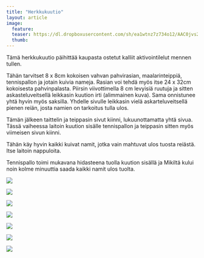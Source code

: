 ```yaml
---
title: "Herkkukuutio"
layout: article
image:
  feature:
  teaser: https://dl.dropboxusercontent.com/sh/ea1wtnz7z734o12/AAC0jvs23ni3Lb5lKU6fQ-xBa/aktivointi/herkkukuutio/DSC37126-245px.jpg
  thumb:
---
```


Tämä herkkukuutio päihittää kaupasta ostetut kalliit aktivointilelut mennen tullen.

Tähän tarvitset 8 x 8cm kokoisen vahvan pahvirasian, maalarinteippiä, tennispallon ja jotain kuivia nameja. Rasian voi tehdä myös itse 24 x 32cm kokoisesta pahvinpalasta. Piirsin viivottimella 8 cm levyisiä ruutuja ja sitten askasteluveitsellä leikkasin kuution irti (alimmainen kuva). Sama onnistunee yhtä hyvin myös saksilla. Yhdelle sivulle leikkasin vielä askarteluveitsellä pienen reiän, josta namien on tarkoitus tulla ulos.

Tämän jälkeen taittelin ja teippasin sivut kiinni, lukuunottamatta yhtä sivua. Tässä vaiheessa laitoin kuution sisälle tennispallon ja teippasin sitten myös viimeisen sivun kiinni.

Tähän käy hyvin kaikki kuivat namit, jotka vain mahtuvat ulos tuosta reiästä. Itse laitoin nappuloita.

Tennispallo toimi mukavana hidasteena tuolla kuution sisällä ja Mikiltä kului noin kolme minuuttia saada kaikki namit ulos tuolta.

[![](https://dl.dropboxusercontent.com/sh/ea1wtnz7z734o12/AADusJdIf5NZcG4hN__2JzX8a/aktivointi/herkkukuutio/DSC37048-800px.jpg)](https://dl.dropboxusercontent.com/sh/ea1wtnz7z734o12/AADdo78Bcuiqe0BzM94_FFDTa/aktivointi/herkkukuutio/DSC37048.jpg)

[![](https://dl.dropboxusercontent.com/sh/ea1wtnz7z734o12/AAC0KUFoB-xj3wnHtEipkdmGa/aktivointi/herkkukuutio/DSC37210-800px.jpg)](https://dl.dropboxusercontent.com/sh/ea1wtnz7z734o12/AABMikgeWXFGIzcgnK7jYua-a/aktivointi/herkkukuutio/DSC37210.jpg)

[![](https://dl.dropboxusercontent.com/sh/ea1wtnz7z734o12/AACEcd_Tvt3wU0qJUTp1n5NXa/aktivointi/herkkukuutio/DSC37226-800px.jpg)](https://dl.dropboxusercontent.com/sh/ea1wtnz7z734o12/AADQ_HP5A4Pup0_sY_dnqnTPa/aktivointi/herkkukuutio/DSC37226.jpg)

[![](https://dl.dropboxusercontent.com/sh/ea1wtnz7z734o12/AACCteUSv6vJ74kD3REWRXyoa/aktivointi/herkkukuutio/DSC37208-800px.jpg)](https://dl.dropboxusercontent.com/sh/ea1wtnz7z734o12/AADJNcvwDDrxNn0K3LeTBsKLa/aktivointi/herkkukuutio/DSC37208.jpg)

[![](https://dl.dropboxusercontent.com/sh/ea1wtnz7z734o12/AADxEEoNjOkGMkjvIJFEhvj7a/aktivointi/herkkukuutio/DSC37186-800px.jpg)](https://dl.dropboxusercontent.com/sh/ea1wtnz7z734o12/AABkZ6GQqeRWj2Og94AtINLia/aktivointi/herkkukuutio/DSC37186.jpg)

[![](https://dl.dropboxusercontent.com/sh/ea1wtnz7z734o12/AAAAxzOn8ibO1-JiFbR6vpe3a/aktivointi/herkkukuutio/DSC37126-800px.jpg)](https://dl.dropboxusercontent.com/sh/ea1wtnz7z734o12/AAD0anbj69Ht-eFrPv13xcFca/aktivointi/herkkukuutio/DSC37126.jpg)

[![](https://dl.dropboxusercontent.com/sh/ea1wtnz7z734o12/AAC4lA7JbPq6u03kb540VO7Ua/aktivointi/herkkukuutio/DSC37040-800px.jpg)](https://dl.dropboxusercontent.com/sh/ea1wtnz7z734o12/AADx7NdZk2U5WMgYVhUimLwja/aktivointi/herkkukuutio/DSC37040.jpg)
